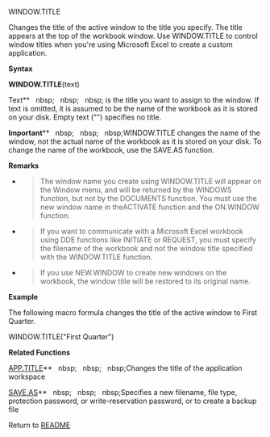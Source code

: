 WINDOW.TITLE

Changes the title of the active window to the title you specify. The
title appears at the top of the workbook window. Use WINDOW.TITLE to
control window titles when you're using Microsoft Excel to create a
custom application.

**Syntax**

**WINDOW.TITLE**(text)

Text**&nbsp;&nbsp;&nbsp;nbsp;&nbsp;&nbsp;&nbsp;nbsp;&nbsp;&nbsp;&nbsp;nbsp;&nbsp;is the title you want to assign to the
window. If text is omitted, it is assumed to be the name of the workbook
as it is stored on your disk. Empty text ("") specifies no title.

**Important****&nbsp;&nbsp;&nbsp;nbsp;&nbsp;&nbsp;&nbsp;nbsp;&nbsp;&nbsp;&nbsp;nbsp;WINDOW.TITLE changes the name of the
window, not the actual name of the workbook as it is stored on your
disk. To change the name of the workbook, use the SAVE.AS function.

**Remarks**

  - > The window name you create using WINDOW.TITLE will appear on the
    > Window menu, and will be returned by the WINDOWS function, but not
    > by the DOCUMENTS function. You must use the new window name in
    > theACTIVATE function and the ON.WINDOW function.

  - > If you want to communicate with a Microsoft Excel workbook using
    > DDE functions like INITIATE or REQUEST, you must specify the
    > filename of the workbook and not the window title specified with
    > the WINDOW.TITLE function.

  - > If you use NEW.WINDOW to create new windows on the workbook, the
    > window title will be restored to its original name.


**Example**

The following macro formula changes the title of the active window to
First Quarter.

WINDOW.TITLE("First Quarter")

**Related Functions**

[APP.TITLE](APP.TITLE.md)**&nbsp;&nbsp;&nbsp;nbsp;&nbsp;&nbsp;&nbsp;nbsp;&nbsp;&nbsp;&nbsp;nbsp;Changes the title of the application
workspace

[SAVE.AS](SAVE.AS.md)**&nbsp;&nbsp;&nbsp;nbsp;&nbsp;&nbsp;&nbsp;nbsp;&nbsp;&nbsp;&nbsp;nbsp;Specifies a new filename, file type, protection
password, or write-reservation password, or to create a backup file



Return to [README](README.md)

